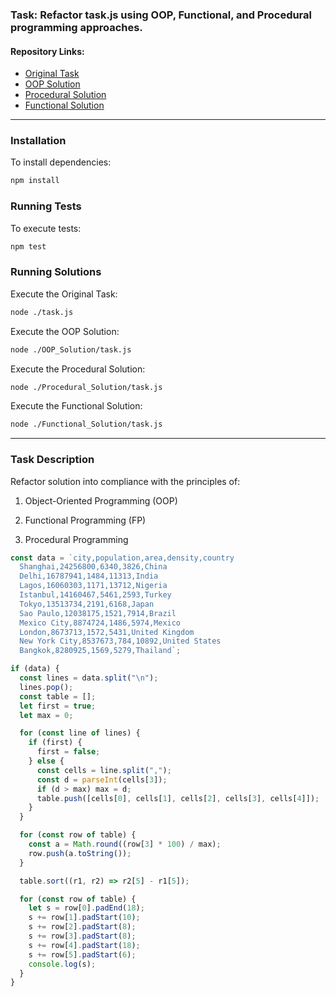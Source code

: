 ### Task: Refactor task.js using OOP, Functional, and Procedural programming approaches.

#### Repository Links:

- [Original Task](https://github.com/berdyshevol/Patterns/blob/master/Task_0/task.js)
- [OOP Solution](https://github.com/berdyshevol/Patterns/blob/master/OOP_Solution/task.js)
- [Procedural Solution](https://github.com/berdyshevol/Patterns/blob/master/Procedural_Solution/task.js)
- [Functional Solution](https://github.com/berdyshevol/Patterns/blob/master/Functional_Solution/task.js)

---

### Installation

To install dependencies:

```bash
npm install
```

### Running Tests

To execute tests:

```bash
npm test
```

### Running Solutions

Execute the Original Task:

```bash
node ./task.js
```

Execute the OOP Solution:

```bash
node ./OOP_Solution/task.js
```

Execute the Procedural Solution:

```bash
node ./Procedural_Solution/task.js
```

Execute the Functional Solution:

```bash
node ./Functional_Solution/task.js
```

---

### Task Description

Refactor solution into compliance with the principles of:

1) Object-Oriented Programming (OOP)

2) Functional Programming (FP)

3) Procedural Programming

```javascript
const data = `city,population,area,density,country
  Shanghai,24256800,6340,3826,China
  Delhi,16787941,1484,11313,India
  Lagos,16060303,1171,13712,Nigeria
  Istanbul,14160467,5461,2593,Turkey
  Tokyo,13513734,2191,6168,Japan
  Sao Paulo,12038175,1521,7914,Brazil
  Mexico City,8874724,1486,5974,Mexico
  London,8673713,1572,5431,United Kingdom
  New York City,8537673,784,10892,United States
  Bangkok,8280925,1569,5279,Thailand`;

if (data) {
  const lines = data.split("\n");
  lines.pop();
  const table = [];
  let first = true;
  let max = 0;

  for (const line of lines) {
    if (first) {
      first = false;
    } else {
      const cells = line.split(",");
      const d = parseInt(cells[3]);
      if (d > max) max = d;
      table.push([cells[0], cells[1], cells[2], cells[3], cells[4]]);
    }
  }

  for (const row of table) {
    const a = Math.round((row[3] * 100) / max);
    row.push(a.toString());
  }

  table.sort((r1, r2) => r2[5] - r1[5]);

  for (const row of table) {
    let s = row[0].padEnd(18);
    s += row[1].padStart(10);
    s += row[2].padStart(8);
    s += row[3].padStart(8);
    s += row[4].padStart(18);
    s += row[5].padStart(6);
    console.log(s);
  }
}
```
